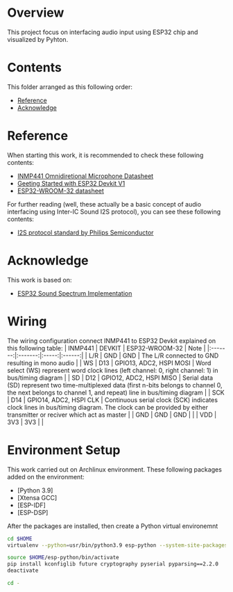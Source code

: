 # Overview
This project focus on interfacing audio input using ESP32 chip and visualized by Pyhton.

# Contents
This folder arranged as this following order:
- [Reference](#Reference)
- [Acknowledge](#Acknowlegde)

# Reference
When starting this work, it is recommended to check these following contents:
- [INMP441 Omnidiretional Microphone Datasheet](https://invensense.tdk.com/wp-content/uploads/2015/02/INMP441.pdf)
- [Geeting Started with ESP32 Devkit V1](https://randomnerdtutorials.com/getting-started-with-esp32/)
- [ESP32-WROOM-32 datasheet](https://www.espressif.com/sites/default/files/documentation/esp32-wroom-32_datasheet_en.pdf)

For further reading (well, these actually be a basic concept of audio interfacing using Inter-IC Sound I2S protocol), you can see these following contents:
- [I2S protocol standard  by Philips Semiconductor](https://web.archive.org/web/20070102004400/http://www.nxp.com/acrobat_download/various/I2SBUS.pdf)

# Acknowledge
This work is based on:
- [ESP32 Sound Spectrum Implementation](https://github.com/pedrominatel/esp32-projects/blob/master/demo/sound_spectrum/main/i2s_spectrum_example_main.c)

# Wiring
The wiring configuration connect INMP441 to ESP32 Devkit explained on this following table:
| INMP441   | DEVKIT    | ESP32-WROOM-32    | Note  |
|:-------:|:-------:|:-----:|:------:|
| L/R | GND | GND | The L/R connected to GND resulting in mono audio |
| WS | D13 | GPIO13, ADC2, HSPI MOSI | Word select (WS) represent word clock lines (left channel: 0, right channel: 1) in bus/timing diagram |
| SD | D12 | GPIO12, ADC2, HSPI MISO | Serial data (SD) represent two time-multiplexed data (first n-bits belongs to channel 0, the next belongs to channel 1, and repeat) line in bus/timing diagram |
| SCK | D14 | GPIO14, ADC2, HSPI CLK | Continuous serial clock (SCK) indicates clock lines in bus/timing diagram. The clock can be provided by either transmitter or reciver which act as master |
| GND | GND | GND | |
| VDD | 3V3 | 3V3 | |

# Environment Setup
This work carried out on Archlinux environment. These following packages added on the environment:
- [Python 3.9]
- [Xtensa GCC]
- [ESP-IDF]
- [ESP-DSP]

After the packages are installed, then create a Python virtual environemnt

```sh
cd $HOME
virtualenv --python=usr/bin/python3.9 esp-python --system-site-packages

source $HOME/esp-python/bin/activate
pip install kconfiglib future cryptography pyserial pyparsing==2.2.0
deactivate

cd -

```


